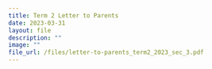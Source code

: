 ```yaml
---
title: Term 2 Letter to Parents
date: 2023-03-31
layout: file
description: ""
image: ""
file_url: /files/letter-to-parents_term2_2023_sec_3.pdf
---
```


